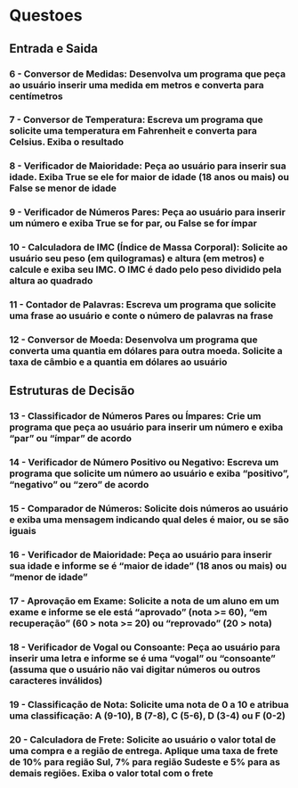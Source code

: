 # Questoes

## Entrada e Saida

### 6 - Conversor de Medidas: Desenvolva um programa que peça ao usuário inserir uma medida em metros e converta para centímetros

### 7 - Conversor de Temperatura: Escreva um programa que solicite uma temperatura em Fahrenheit e converta para Celsius. Exiba o resultado

### 8 - Verificador de Maioridade: Peça ao usuário para inserir sua idade. Exiba True se ele for maior de idade (18 anos ou mais) ou False se menor de idade

### 9 - Verificador de Números Pares: Peça ao usuário para inserir um número e exiba True se for par, ou False se for ímpar

### 10 - Calculadora de IMC (Índice de Massa Corporal): Solicite ao usuário seu peso (em quilogramas) e altura (em metros) e calcule e exiba seu IMC. O IMC é dado pelo peso dividido pela altura ao quadrado

### 11 - Contador de Palavras: Escreva um programa que solicite uma frase ao usuário e conte o número de palavras na frase

### 12 - Conversor de Moeda: Desenvolva um programa que converta uma quantia em dólares para outra moeda. Solicite a taxa de câmbio e a quantia em dólares ao usuário

## Estruturas de Decisão

### 13 - Classificador de Números Pares ou Ímpares: Crie um programa que peça ao usuário para inserir um número e exiba “par” ou “ímpar” de acordo

### 14 - Verificador de Número Positivo ou Negativo: Escreva um programa que solicite um número ao usuário e exiba “positivo”, “negativo” ou “zero” de acordo

### 15 - Comparador de Números: Solicite dois números ao usuário e exiba uma mensagem indicando qual deles é maior, ou se são iguais

### 16 - Verificador de Maioridade: Peça ao usuário para inserir sua idade e informe se é “maior de idade” (18 anos ou mais) ou “menor de idade”

### 17 - Aprovação em Exame: Solicite a nota de um aluno em um exame e informe se ele está “aprovado” (nota >= 60), “em recuperação” (60 > nota >= 20) ou “reprovado” (20 > nota)

### 18 - Verificador de Vogal ou Consoante: Peça ao usuário para inserir uma letra e informe se é uma “vogal” ou “consoante” (assuma que o usuário não vai digitar números ou outros caracteres inválidos)

### 19 - Classificação de Nota: Solicite uma nota de 0 a 10 e atribua uma classificação: A (9-10), B (7-8), C (5-6), D (3-4) ou F (0-2)

### 20 - Calculadora de Frete: Solicite ao usuário o valor total de uma compra e a região de entrega. Aplique uma taxa de frete de 10% para região Sul, 7% para região Sudeste e 5% para as demais regiões. Exiba o valor total com o frete

